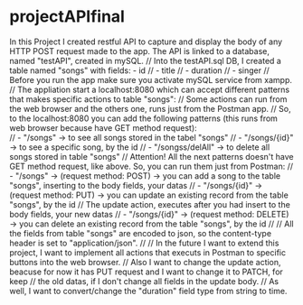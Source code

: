 # projectAPIfinal
  In this Project I created restful API to capture and display the body of any HTTP POST request made to the app.
  The API is linked to a database, named "testAPI", created in mySQL.
  // Into the testAPI.sql DB, I created a table named "songs" with fields: - id
  //                                                                       - title
  //                                                                       - duration
  //                                                                       - singer
  // Before you run the app make sure you activate mySQL service from xampp.
  // The appliation start a localhost:8080 which can accept different patterns that makes specific actions to table "songs":
  // Some actions can run from the web browser and the others one, runs just from the Postman app.
  // So, to the localhost:8080 you can add the following patterns (this runs from web browser because have GET method request):   
  //  - "/songs"          -> to see all songs stored in the tabel "songs" 
  //  - "/songs/{id}"     -> to see a specific song, by the id
  //  - "/songss/delAll"  -> to delete all songs stored in table "songs"
  // Attention! All the next patterns doesn't have GET method request, like above. So, you can run them just from Postman:
  //  - "/songs"        -> (request method: POST)   -> you can add a song to the table "songs", inserting to the body fields, your datas
  //  - "/songs/{id}"   -> (request method: PUT)    -> you can update an existing record from the table "songs", by the id
  //                                                   The update action, executes after you had insert to the body fields, your new datas
  //  - "/songs/{id}"   -> (request method: DELETE) -> you can delete an existing record from the table "songs", by the id
  //
  // All the fields from table "songs" are encoded to json, so the content-type header is set to "application/json".
  //
  // In the future I want to extend this project, I want to implement all actions that executs in Postman to specific buttons into the web browser.
  // Also I want to change the update action, beacuse for now it has PUT request and I want to change it to PATCH, for keep 
  // the old datas, if I don't change all fields in the update body.
  // As well, I want to convert/change the "duration" field type from string to time.
  
           
  
  
